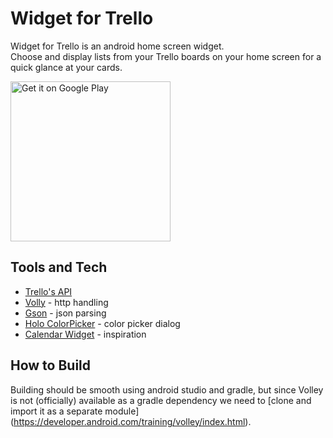 # Widget for Trello
Widget for Trello is an android home screen widget.  
Choose and display lists from your Trello boards on your home screen for a quick glance at your cards.

<a href='https://play.google.com/store/apps/details?id=com.oryanmat.trellowidget'>
  <img alt='Get it on Google Play'  width="256" src='https://play.google.com/intl/en_us/badges/images/generic/en_badge_web_generic.png'/>
</a>

## Tools and Tech
* [Trello's API](http://trello.com/docs)
* [Volly](https://android.googlesource.com/platform/frameworks/volley.git) - http handling
* [Gson](http://sites.google.com/site/gson/) - json parsing
* [Holo ColorPicker](http://github.com/LarsWerkman/HoloColorPicker) - color picker dialog
* [Calendar Widget](http://github.com/plusonelabs/calendar-widget) - inspiration

## How to Build
Building should be smooth using android studio and gradle, 
but since Volley is not (officially) available as a gradle dependency we need to [clone and import it as a separate module] (https://developer.android.com/training/volley/index.html).